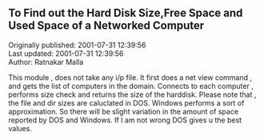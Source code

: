 ## To Find out the  Hard Disk Size,Free Space and Used Space of a Networked Computer  
Originally published: 2001-07-31 12:39:56  
Last updated: 2001-07-31 12:39:56  
Author: Ratnakar Malla  
  
This module , does not take any i/p file. It first does a net view
command , and gets the list of computers in the domain. Connects
to each computer , performs size check and returns the size of the
harddisk. Please note that , the file and dir sizes are caluclated
in DOS. Windows performs a sort of approximation. So there will be
slight  variation in the amount of space reported by DOS and Windows.
If I am not wrong DOS gives u the best values.